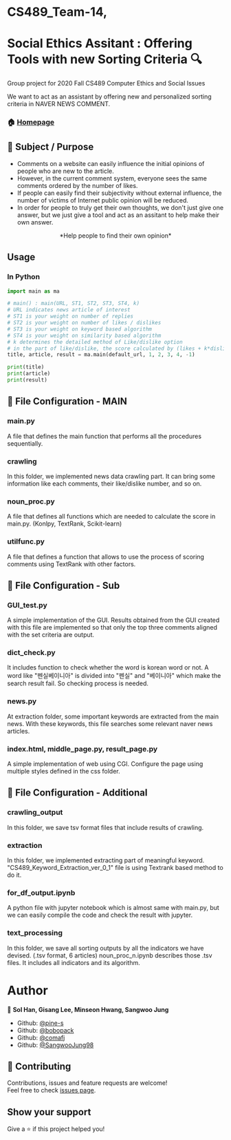 # CS489_Team-14, 
# Social Ethics Assitant : Offering Tools with new Sorting Criteria :mag:
Group project for 2020 Fall CS489 Computer Ethics and Social Issues

We want to act as an assistant by offering new and personalized sorting criteria in NAVER NEWS COMMENT.


### 🏠 [Homepage](https://github.com/comafj/CS489-Team-14-repository)


## :pushpin: Subject / Purpose
- Comments on a website can easily influence the initial opinions of people who are new to the article.
- However, in the current comment system, everyone sees the same comments ordered by the number of likes.
- If people can easily find their subjectivity without external influence, the number of victims of Internet public opinion will be reduced.
- In order for people to truly get their own thoughts, we don't just give one answer, 
  but we just give a tool and act as an assitant to help make their own answer.
<center> 
  *Help people to find their own opinion*
</center>

## Usage
### In Python
```python
import main as ma

# main() : main(URL, ST1, ST2, ST3, ST4, k)
# URL indicates news article of interest
# ST1 is your weight on number of replies
# ST2 is your weight on number of likes / dislikes
# ST3 is your weight on keyword based algorithm
# ST4 is your weight on similarity based algorithm
# k determines the detailed method of Like/dislike option
# in the part of like/dislike, the score calculated by (likes + k*dislikes)
title, article, result = ma.main(default_url, 1, 2, 3, 4, -1)

print(title)
print(article)
print(result)
```

## :blue_heart: File Configuration - MAIN 
### main.py
A file that defines the main function that performs all the procedures sequentially.
### crawling
In this folder, we implemented news data crawling part. It can bring some information like each comments, their like/dislike number, and so on.
### noun_proc.py
A file that defines all functions which are needed to calculate the score in main.py. (Konlpy, TextRank, Scikit-learn)
### utilfunc.py
A file that defines a function that allows to use the process of scoring comments using TextRank with other factors.

## :purple_heart: File Configuration - Sub 
### GUI_test.py
A simple implementation of the GUI. Results obtained from the GUI created with this file are implemented so that only the top three comments aligned with the set criteria are output.
### dict_check.py
It includes function to check whether the word is korean word or not.
A word like "펜실베이니아" is divided into "펜실" and "베이니아" which make the search result fail.
So checking process is needed.
### news.py
At extraction folder, some important keywords are extracted from the main news.
With these keywords, this file searches some relevant naver news articles.
### index.html, middle_page.py, result_page.py
A simple implementation of web using CGI. Configure the page using multiple styles defined in the css folder.

## :green_heart: File Configuration - Additional 
### crawling_output
In this folder, we save tsv format files that include results of crawling.
### extraction
In this folder, we implemented extracting part of meaningful keyword. "CS489_Keyword_Extraction_ver_0_1" file is using Textrank based method to do it.
### for_df_output.ipynb
A python file with jupyter notebook which is almost same with main.py, but we can easily compile the code and check the result with jupyter.
### text_processing
In this folder, we save all sorting outputs by all the indicators we have devised. (.tsv format, 6 articles)
noun_proc_n.ipynb describes those .tsv files. It includes all indicators and its algorithm.


# Author

👤 **Sol Han, Gisang Lee, Minseon Hwang, Sangwoo Jung**

* Github: [@pine-s](https://github.com/pine-s)
* Github: [@bobopack](https://github.com/bobopack)
* Github: [@comafj](https://github.com/comafj)
* Github: [@SangwooJung98](https://github.com/SangwooJung98)

## 🤝 Contributing

Contributions, issues and feature requests are welcome!<br />Feel free to check [issues page](https://github.com/comafj/CS489-Team-14-repository/issues). 

## Show your support

Give a ⭐️ if this project helped you!

